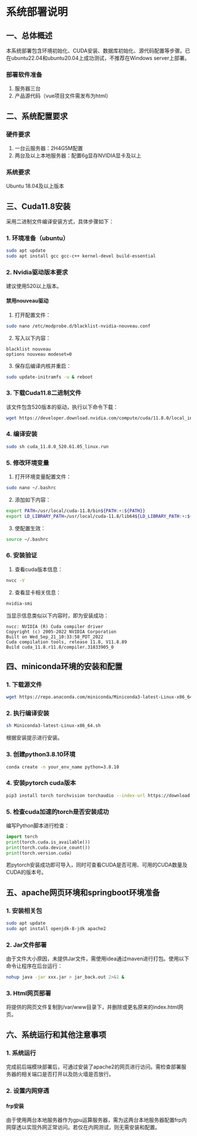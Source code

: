 # 系统部署说明
## 一、总体概述
本系统部署包含环境初始化、CUDA安装、数据库初始化、源代码配置等步骤。已在ubuntu22.04和ubuntu20.04上成功测试，不推荐在Windows server上部署。

### 部署软件准备
1. 服务器三台
2. 产品源代码（vue项目文件需发布为html）

## 二、系统配置要求
### 硬件要求
1. 一台云服务器：2H4G5M配置
2. 两台及以上本地服务器：配置6g显存NVIDIA显卡及以上

### 系统要求
Ubuntu 18.04及以上版本

## 三、Cuda11.8安装
采用二进制文件编译安装方式，具体步骤如下：
### 1. 环境准备（ubuntu）
```bash
sudo apt update
sudo apt install gcc gcc-c++ kernel-devel build-essential
```
### 2. Nvidia驱动版本要求
建议使用520以上版本。
#### 禁用nouveau驱动
1. 打开配置文件：
```bash
sudo nano /etc/modprobe.d/blacklist-nvidia-nouveau.conf
```
2. 写入以下内容：
```
blacklist nouveau
options nouveau modeset=0
```
3. 保存后编译内核并重启：
```bash
sudo update-initramfs -u & reboot
```
### 3. 下载Cuda11.8二进制文件
该文件包含520版本的驱动，执行以下命令下载：
```bash
wget https://developer.download.nvidia.com/compute/cuda/11.8.0/local_installers/cuda_11.8.0_520.61.05_linux.run
```
### 4. 编译安装
```bash
sudo sh cuda_11.8.0_520.61.05_linux.run
```
### 5. 修改环境变量
1. 打开环境变量配置文件：
```bash
sudo nano ~/.bashrc
```
2. 添加如下内容：
```bash
export PATH=/usr/local/cuda-11.8/bin${PATH:+:${PATH}}
export LD_LIBRARY_PATH=/usr/local/cuda-11.8/lib64${LD_LIBRARY_PATH:+:${LD_LIBRARY_PATH}}
```
3. 使配置生效：
```bash
source ~/.bashrc
```
### 6. 安装验证
1. 查看cuda版本信息：
```bash
nvcc -V
```
2. 查看显卡相关信息：
```bash
nvidia-smi
```
当显示信息类似以下内容时，即为安装成功：
```
nvcc: NVIDIA (R) Cuda compiler driver
Copyright (c) 2005-2022 NVIDIA Corporation
Built on Wed_Sep_21_10:33:58_PDT_2022
Cuda compilation tools, release 11.8, V11.8.89
Build cuda_11.8.r11.8/compiler.31833905_0
```

## 四、miniconda环境的安装和配置
### 1. 下载源文件
```bash
wget https://repo.anaconda.com/miniconda/Miniconda3-latest-Linux-x86_64.sh
```
### 2. 执行编译安装
```bash
sh Miniconda3-latest-Linux-x86_64.sh
```
根据安装提示进行安装。
### 3. 创建python3.8.10环境
```bash
conda create -n your_env_name python=3.8.10
```
### 4. 安装pytorch cuda版本
```bash
pip3 install torch torchvision torchaudio --index-url https://download.pytorch.org/whl/cu118
```
### 5. 检查cuda加速的torch是否安装成功
编写Python脚本进行检查：
```python
import torch
print(torch.cuda.is_available())
print(torch.cuda.device_count())
print(torch.version.cuda)
```
若pytorch安装成功即可导入，同时可查看CUDA是否可用、可用的CUDA数量及CUDA的版本号。

## 五、apache网页环境和springboot环境准备
### 1. 安装相关包
```bash
sudo apt update
sudo apt install openjdk-8-jdk apache2
```
### 2. Jar文件部署
由于文件大小原因，未提供Jar文件，需使用idea通过maven进行打包。使用以下命令让程序在后台运行：
```bash
nohup java -jar xxx.jar > jar_back.out 2>&1 &
```
### 3. Html网页部署
将提供的网页文件复制到/var/www目录下，并删除或更名原来的index.html网页。

## 六、系统运行和其他注意事项
### 1. 系统运行
完成前后端模块部署后，可通过安装了apache2的网页进行访问。需检查部署服务器的相关端口是否打开以及防火墙是否放行。
### 2. 设置内网穿透
#### frp安装
由于使用两台本地服务器作为gpu运算服务器，需为这两台本地服务器配置frp内网穿透以实现外网正常访问。若仅在内网测试，则无需安装和配置。 
